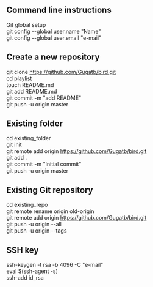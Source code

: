 
Command line instructions
-----------------------------------------------------------------------------------------
Git global setup  
git config --global user.name "Name"  
git config --global user.email "e-mail"  

Create a new repository
-----------------------------------------------------------------------------------------
git clone https://github.com/Gugatb/bird.git  
cd playlist  
touch README.md  
git add README.md  
git commit -m "add README"  
git push -u origin master  

Existing folder
-----------------------------------------------------------------------------------------
cd existing_folder  
git init  
git remote add origin https://github.com/Gugatb/bird.git  
git add .  
git commit -m "Initial commit"  
git push -u origin master  

Existing Git repository
-----------------------------------------------------------------------------------------
cd existing_repo  
git remote rename origin old-origin  
git remote add origin https://github.com/Gugatb/bird.git  
git push -u origin --all  
git push -u origin --tags  

SSH key
-----------------------------------------------------------------------------------------
ssh-keygen -t rsa -b 4096 -C "e-mail"  
eval $(ssh-agent -s)  
ssh-add id_rsa  
